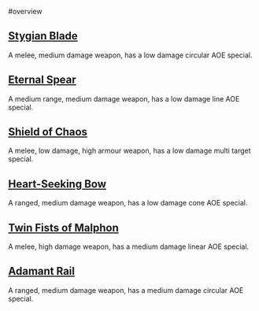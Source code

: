 #overview

[Stygian Blade](Weapon/Stygian_Blade.md)
-
A melee, medium damage weapon, has a low damage circular AOE special.

[Eternal Spear](Weapon/Eternal_Spear.md)
-
A medium range, medium damage weapon, has a low damage line AOE special.

[Shield of Chaos](Weapon/Shield_of_Chaos.md)
-
A melee, low damage, high armour weapon, has a low damage multi target special.

[Heart-Seeking Bow](Weapon/Heart-Seeking_Bow.md)
-
A ranged, medium damage weapon, has a low damage cone AOE special.

[Twin Fists of Malphon](Weapon/Twin_Fists_of_Malphon.md)
-
A melee, high damage weapon, has a medium damage linear AOE special.

[Adamant Rail](Weapon/Adamant_Rail.md)
-
A ranged, medium damage weapon, has a medium damage circular AOE special.

